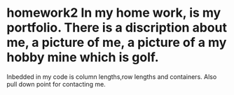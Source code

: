 # homework2 In my home work, is my portfolio. There is a discription about me, a picture of me, a picture of a my hobby mine which is golf.
Inbedded in my code is column lengths,row lengths and containers. Also pull down point for contacting me.
